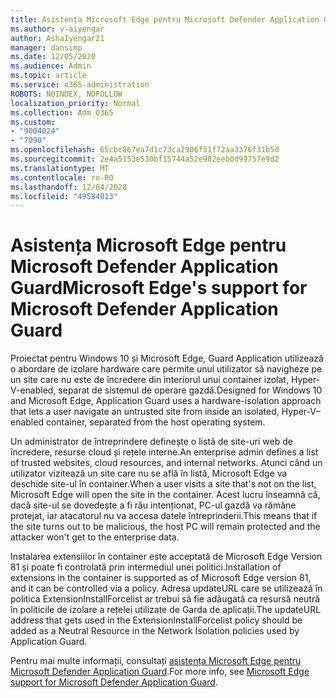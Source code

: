 ```yaml
---
title: Asistența Microsoft Edge pentru Microsoft Defender Application Guard
ms.author: v-aiyengar
author: AshaIyengar21
manager: dansimp
ms.date: 12/05/2020
ms.audience: Admin
ms.topic: article
ms.service: o365-administration
ROBOTS: NOINDEX, NOFOLLOW
localization_priority: Normal
ms.collection: Adm_O365
ms.custom:
- "9004024"
- "7090"
ms.openlocfilehash: 65cbc867ea7d1c73ca2906f51f72aa3376f31b5d
ms.sourcegitcommit: 2e4a5153e530bf15744a52e982eeb0d99757e9d2
ms.translationtype: MT
ms.contentlocale: ro-RO
ms.lasthandoff: 12/04/2020
ms.locfileid: "49584013"
---
```

# <a name="microsoft-edges-support-for-microsoft-defender-application-guard"></a><span data-ttu-id="a4cf6-102">Asistența Microsoft Edge pentru Microsoft Defender Application Guard</span><span class="sxs-lookup"><span data-stu-id="a4cf6-102">Microsoft Edge's support for Microsoft Defender Application Guard</span></span>

<span data-ttu-id="a4cf6-103">Proiectat pentru Windows 10 și Microsoft Edge, Guard Application utilizează o abordare de izolare hardware care permite unui utilizator să navigheze pe un site care nu este de încredere din interiorul unui container izolat, Hyper-V-enabled, separat de sistemul de operare gazdă.</span><span class="sxs-lookup"><span data-stu-id="a4cf6-103">Designed for Windows 10 and Microsoft Edge, Application Guard uses a hardware-isolation approach that lets a user navigate an untrusted site from inside an isolated, Hyper-V–enabled container, separated from the host operating system.</span></span>

<span data-ttu-id="a4cf6-104">Un administrator de întreprindere definește o listă de site-uri web de încredere, resurse cloud și rețele interne.</span><span class="sxs-lookup"><span data-stu-id="a4cf6-104">An enterprise admin defines a list of trusted websites, cloud resources, and internal networks.</span></span> <span data-ttu-id="a4cf6-105">Atunci când un utilizator vizitează un site care nu se află în listă, Microsoft Edge va deschide site-ul în container.</span><span class="sxs-lookup"><span data-stu-id="a4cf6-105">When a user visits a site that's not on the list, Microsoft Edge will open the site in the container.</span></span> <span data-ttu-id="a4cf6-106">Acest lucru înseamnă că, dacă site-ul se dovedește a fi rău intenționat, PC-ul gazdă va rămâne protejat, iar atacatorul nu va accesa datele întreprinderii.</span><span class="sxs-lookup"><span data-stu-id="a4cf6-106">This means that if the site turns out to be malicious, the host PC will remain protected and the attacker won't get to the enterprise data.</span></span>

<span data-ttu-id="a4cf6-107">Instalarea extensiilor în container este acceptată de Microsoft Edge Version 81 și poate fi controlată prin intermediul unei politici.</span><span class="sxs-lookup"><span data-stu-id="a4cf6-107">Installation of extensions in the container is supported as of Microsoft Edge version 81, and it can be controlled via a policy.</span></span> <span data-ttu-id="a4cf6-108">Adresa updateURL care se utilizează în politica ExtensionInstallForcelist ar trebui să fie adăugată ca resursă neutră în politicile de izolare a rețelei utilizate de Garda de aplicații.</span><span class="sxs-lookup"><span data-stu-id="a4cf6-108">The updateURL address that gets used in the ExtensionInstallForcelist policy should be added as a Neutral Resource in the Network Isolation policies used by Application Guard.</span></span>

<span data-ttu-id="a4cf6-109">Pentru mai multe informații, consultați [asistența Microsoft Edge pentru Microsoft Defender Application Guard](https://go.microsoft.com/fwlink/?linkid=2134229).</span><span class="sxs-lookup"><span data-stu-id="a4cf6-109">For more info, see [Microsoft Edge support for Microsoft Defender Application Guard](https://go.microsoft.com/fwlink/?linkid=2134229).</span></span>
